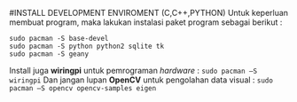 #INSTALL DEVELOPMENT ENVIROMENT (C,C++,PYTHON)
Untuk keperluan membuat program, maka lakukan instalasi paket program sebagai berikut :

    sudo pacman -S base-devel
    sudo pacman -S python python2 sqlite tk
    sudo pacman -S geany
Install juga **wiringpi** untuk pemrograman *hardware* :
    `sudo pacman –S wiringpi`
Dan jangan lupan **OpenCV** untuk pengolahan data visual :
    `sudo pacman –S opencv opencv-samples eigen`